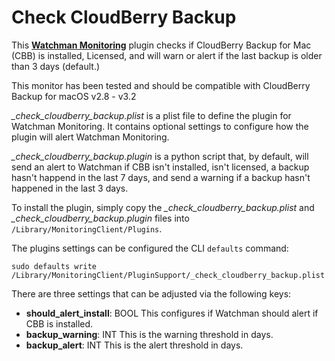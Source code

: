 # Check CloudBerry Backup
This **[Watchman Monitoring](https://www.watchmanmonitoring.com)** plugin checks if CloudBerry Backup for Mac (CBB) is installed, Licensed, and will warn or alert if the last backup is older than 3 days (default.)

This monitor has been tested and should be compatible with CloudBerry Backup for macOS v2.8 - v3.2

_\_check\_cloudberry\_backup.plist_ is a plist file to define the plugin for Watchman Monitoring. It contains optional settings to configure how the plugin will alert Watchman Monitoring.

_\_check\_cloudberry\_backup.plugin_ is a python script that, by default, will send an alert to Watchman if CBB isn't installed, isn't licensed, a backup hasn't happend in the last 7 days, and send a warning if a backup hasn't happened in the last 3 days.

To install the plugin, simply copy the _\_check\_cloudberry\_backup.plist_ and _\_check\_cloudberry\_backup.plugin_ files into `/Library/MonitoringClient/Plugins`.

The plugins settings can be configured the CLI `defaults` command:

	sudo defaults write /Library/MonitoringClient/PluginSupport/_check_cloudberry_backup.plist

There are three settings that can be adjusted via the following keys:

* **should\_alert\_install**: BOOL This configures if Watchman should alert if CBB is installed.
* **backup\_warning**: INT This is the warning threshold in days.
* **backup\_alert**: INT This is the alert threshold in days.
